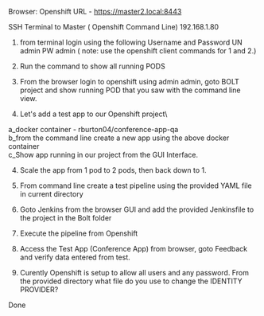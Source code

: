 Browser:
Openshift URL - https://master2.local:8443

SSH Terminal to Master ( Openshift Command Line)
192.168.1.80


1. from terminal login using the following Username and Password
UN admin PW admin ( note: use the openshift client commands for 1 and 2.)

2. Run the command to show all running PODS

3. From the browser login to openshift using admin admin, goto BOLT project and show running POD that you saw with the command line view.

3. Let's add a test app to our Openshift project\

a_docker container - rburton04/conference-app-qa\
b_from the command line create a new app using the above docker container\
c_Show app running in our project from the GUI Interface.

4. Scale the app from 1 pod to 2 pods, then back down to 1.

5. From command line create a test pipeline using the provided YAML file in current directory

6. Goto Jenkins from the browser GUI and add the provided Jenkinsfile to the project in the Bolt folder

7. Execute the pipeline from Openshift

8. Access the Test App (Conference App) from browser, goto Feedback and verify data entered from test.

9. Curently Openshift is setup to allow all users and any password. From the provided directory what file do you use to change the IDENTITY PROVIDER?

Done 
